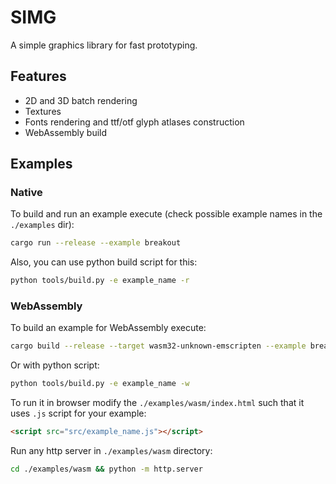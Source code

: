 # SIMG
A simple graphics library for fast prototyping.

## Features
- 2D and 3D batch rendering
- Textures
- Fonts rendering and ttf/otf glyph atlases construction
- WebAssembly build

## Examples
### Native
To build and run an example execute (check possible example names in the `./examples` dir):
```bash
cargo run --release --example breakout
```
Also, you can use python build script for this:
```bash
python tools/build.py -e example_name -r
```

### WebAssembly
To build an example for WebAssembly execute:
```bash
cargo build --release --target wasm32-unknown-emscripten --example breakout
```
Or with python script:
```bash
python tools/build.py -e example_name -w
```

To run it in browser modify the `./examples/wasm/index.html` such that it uses `.js` script for your example:
```html
<script src="src/example_name.js"></script>
```

Run any http server in `./examples/wasm` directory:
```bash
cd ./examples/wasm && python -m http.server
```
